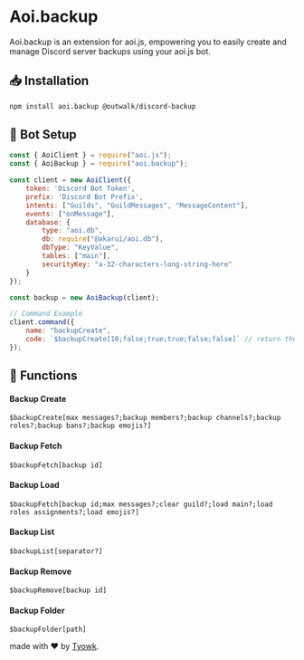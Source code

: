 # Aoi.backup

Aoi.backup is an extension for aoi.js, empowering you to easily create and manage Discord server backups using your aoi.js bot.

## 📥  Installation

```sh
npm install aoi.backup @outwalk/discord-backup
```

## 🤖  Bot Setup

```js
const { AoiClient } = require("aoi.js");
const { AoiBackup } = require("aoi.backup");

const client = new AoiClient({
    token: 'Discord Bot Token',
    prefix: 'Discord Bot Prefix',
    intents: ["Guilds", "GuildMessages", "MessageContent"],
    events: ["onMessage"],
    database: {
        type: "aoi.db",
        db: require("@akarui/aoi.db"),
        dbType: "KeyValue",
        tables: ["main"],
        securityKey: "a-32-characters-long-string-here"
    }
});

const backup = new AoiBackup(client);

// Command Example
client.command({
    name: "backupCreate",
    code: `$backupCreate[10;false;true;true;false;false]` // return the Backup ID
});
```

## 🔧  Functions

#### Backup Create
```
$backupCreate[max messages?;backup members?;backup channels?;backup roles?;backup bans?;backup emojis?]
```
#### Backup Fetch
```
$backupFetch[backup id]
```
#### Backup Load
```
$backupFetch[backup id;max messages?;clear guild?;load main?;load roles assignments?;load emojis?]
```
#### Backup List
```
$backupList[separator?]
```
#### Backup Remove
```
$backupRemove[backup id]
```
#### Backup Folder
```
$backupFolder[path]
```

made with ♥️ by [Tyowk](https://x.com/tyowk).
